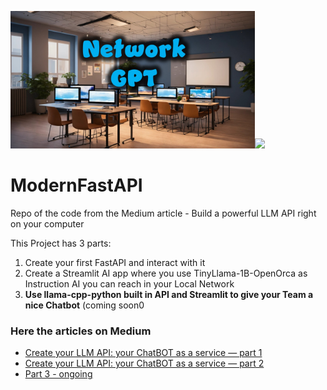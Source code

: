 <img src="https://github.com/fabiomatricardi/ModernFastAPI/raw/main/NtworkGPTbanner.jpg" height=220><img src="https://miro.medium.com/v2/resize:fit:1100/format:webp/1*pS7o_15V-Zndw8S9ysqixw.png" height=220>

# ModernFastAPI
Repo of the code from the Medium article - Build a powerful LLM API right on your computer

This Project has 3 parts:
1. Create your first FastAPI and interact with it
2. Create a Streamlit AI app where you use TinyLlama-1B-OpenOrca as Instruction AI you can reach in your Local Network
3. **Use llama-cpp-python built in API and Streamlit to give your Team a nice Chatbot**   (coming soon0


### Here the articles on Medium

- [Create your LLM API: your ChatBOT as a service — part 1](https://medium.com/generative-ai/create-your-llm-api-your-chatbot-as-a-service-part-1-4d4213182a1a)
- [Create your LLM API: your ChatBOT as a service — part 2](https://generativeai.pub/create-your-llm-api-your-chatbot-as-a-service-part-2-b21eb6efea72)
- [Part 3 - ongoing](#)
